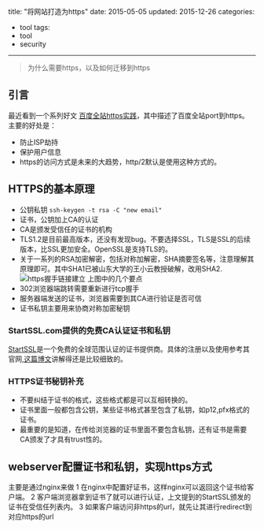 title:  "将网站打造为https"
date: 2015-05-05
updated: 2015-12-26
categories: 
- tool
tags:
- tool
- security
---

> 为什么需要https，以及如何迁移到https

## 引言

最近看到一个系列好文 [百度全站https实践](http://op.baidu.com/2015/04/https-index/)，其中描述了百度全站port到https。
主要的好处是：
- 防止ISP劫持
- 保护用户信息
- https的访问方式是未来的大趋势，http/2默认是使用这种方式的。

## HTTPS的基本原理
- 公钥私钥 `ssh-keygen -t rsa -C "new email"`
- 证书，公钥加上CA的认证
- CA是颁发受信任的证书的机构
- TLS1.2是目前最高版本，还没有发现bug。不要选择SSL，TLS是SSL的后续版本，比SSL更加安全。OpenSSL是支持TLS的。
- 关于一系列的RSA加密解密，包括对称加解密，SHA摘要签名等，注意理解其原理即可。其中SHA1已被山东大学的王小云教授破解，改用SHA2.
![https握手链接建立](/images/2015/5/将网站打造为https/handshake.png)
上图中的几个要点
- 302浏览器端跳转需要重新进行tcp握手
- 服务器端发送的证书，浏览器需要到其CA进行验证是否可信
- 证书私钥主要用来协商对称加密秘钥

### StartSSL.com提供的免费CA认证证书和私钥
[StartSSL](http://www.startssl.com/)是一个免费的全球范围认证的证书提供商。具体的注册以及使用参考其官网,[这篇博文](http://www.freehao123.com/startssl-ssl/)讲解得还是比较细致的。

### HTTPS证书秘钥补充
- 不要纠结于证书的格式，这些格式都是可以互相转换的。
- 证书里面一般都包含公钥，某些证书格式甚至包含了私钥，如p12,pfx格式的证书。
- 最重要的是知道，在传给浏览器的证书里面不要包含私钥，还有证书是需要CA颁发了才具有trust性的。

## webserver配置证书和私钥，实现https方式
主要是通过nginx来做
1 在nginx中配置好证书，这样nginx可以返回这个证书给客户端。
2 客户端浏览器拿到证书了就可以进行认证，上文提到的StartSSL颁发的证书在受信任列表内。
3 如果客户端访问非https的url，就先让其进行redirect到对应https的url




